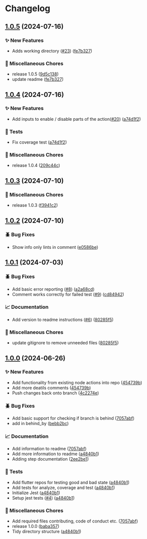 # Changelog

## [1.0.5](https://github.com/ZebraDevs/flutter-code-quality/compare/v1.0.4...v1.0.5) (2024-07-16)


### ✨ New Features

* Adds working directory ([#23](https://github.com/ZebraDevs/flutter-code-quality/issues/23)) ([fe7b327](https://github.com/ZebraDevs/flutter-code-quality/commit/fe7b327823ca6ef12102ec55fbce2e4a7bb1a238))


### 🧹 Miscellaneous Chores

* release 1.0.5 ([9d5c138](https://github.com/ZebraDevs/flutter-code-quality/commit/9d5c138155331e99472ac1874facb4c69d576b27))
* update readme ([fe7b327](https://github.com/ZebraDevs/flutter-code-quality/commit/fe7b327823ca6ef12102ec55fbce2e4a7bb1a238))

## [1.0.4](https://github.com/ZebraDevs/flutter-code-quality/compare/v1.0.3...v1.0.4) (2024-07-16)


### ✨ New Features

* Add inputs to enable / disable parts of the action([#20](https://github.com/ZebraDevs/flutter-code-quality/issues/20)) ([a74d1f2](https://github.com/ZebraDevs/flutter-code-quality/commit/a74d1f2082274824dc38bf7af22decd7a9967de3))


### 🧪 Tests

* Fix coverage test ([a74d1f2](https://github.com/ZebraDevs/flutter-code-quality/commit/a74d1f2082274824dc38bf7af22decd7a9967de3))


### 🧹 Miscellaneous Chores

* release 1.0.4 ([209c44c](https://github.com/ZebraDevs/flutter-code-quality/commit/209c44c87034893f3fbb7d6537d5e386166062ad))

## [1.0.3](https://github.com/ZebraDevs/flutter-code-quality/compare/v1.0.2...v1.0.3) (2024-07-10)


### 🧹 Miscellaneous Chores

* release 1.0.3 ([f3941c2](https://github.com/ZebraDevs/flutter-code-quality/commit/f3941c29da80549c8f95776c397b12a2f1e2f4b1))

## [1.0.2](https://github.com/ZebraDevs/flutter-code-quality/compare/v1.0.1...v1.0.2) (2024-07-10)


### 🪲 Bug Fixes

* Show info only lints in comment ([e0586be](https://github.com/ZebraDevs/flutter-code-quality/commit/e0586befd1d06ad4a7f11f1af18dcf1a7de07ffb))

## [1.0.1](https://github.com/ZebraDevs/flutter-code-quality/compare/v1.0.0...v1.0.1) (2024-07-03)


### 🪲 Bug Fixes

* Add basic error reporting ([#8](https://github.com/ZebraDevs/flutter-code-quality/issues/8)) ([a2a68cd](https://github.com/ZebraDevs/flutter-code-quality/commit/a2a68cdbc323dedf56f02152d02bcff3377501ef))
* Comment works correctly for failed test ([#9](https://github.com/ZebraDevs/flutter-code-quality/issues/9)) ([cd84942](https://github.com/ZebraDevs/flutter-code-quality/commit/cd84942b9cde14e13d12a49e3016f5b37c175705))


### 📈 Documentation

* Add version to readme instructions ([#6](https://github.com/ZebraDevs/flutter-code-quality/issues/6)) ([80285f5](https://github.com/ZebraDevs/flutter-code-quality/commit/80285f5bdccf470fdd80c095943f0254871ab0da))


### 🧹 Miscellaneous Chores

* update gitignore to remove unneeded files ([80285f5](https://github.com/ZebraDevs/flutter-code-quality/commit/80285f5bdccf470fdd80c095943f0254871ab0da))

## [1.0.0](https://github.com/ZebraDevs/flutter-code-quality/compare/v0.0.1...v1.0.0) (2024-06-26)


### ✨ New Features

* Add functionality from existing node actions into repo ([454739b](https://github.com/ZebraDevs/flutter-code-quality/commit/454739b677d0b1744534f7a73a47f927fe0b9212))
* Add more deatils comments ([454739b](https://github.com/ZebraDevs/flutter-code-quality/commit/454739b677d0b1744534f7a73a47f927fe0b9212))
* Push changes back onto branch ([4c2274e](https://github.com/ZebraDevs/flutter-code-quality/commit/4c2274eac539a17d8ef93f3d5cfd2fec2c016700))


### 🪲 Bug Fixes

* Add basic support for checking if branch is behind ([7057abf](https://github.com/ZebraDevs/flutter-code-quality/commit/7057abf4f1093d4ebafeab0c436b179492b2db26))
* add in behind_by ([bebb2bc](https://github.com/ZebraDevs/flutter-code-quality/commit/bebb2bcd7c1238cc718c654e9ad263f6d42aec0f))


### 📈 Documentation

* Add information to readme ([7057abf](https://github.com/ZebraDevs/flutter-code-quality/commit/7057abf4f1093d4ebafeab0c436b179492b2db26))
* Add more information to readme ([a4840b1](https://github.com/ZebraDevs/flutter-code-quality/commit/a4840b1c2fff861349877b95f2ace7f0a2f0bdef))
* Adding step documentation ([2ee2be1](https://github.com/ZebraDevs/flutter-code-quality/commit/2ee2be1544bf864f860f85398e12825aa4db7328))


### 🧪 Tests

* Add flutter repos for testing good and bad state ([a4840b1](https://github.com/ZebraDevs/flutter-code-quality/commit/a4840b1c2fff861349877b95f2ace7f0a2f0bdef))
* Add tests for analyze, coverage and test ([a4840b1](https://github.com/ZebraDevs/flutter-code-quality/commit/a4840b1c2fff861349877b95f2ace7f0a2f0bdef))
* Initialize Jest ([a4840b1](https://github.com/ZebraDevs/flutter-code-quality/commit/a4840b1c2fff861349877b95f2ace7f0a2f0bdef))
* Setup jest tests ([#4](https://github.com/ZebraDevs/flutter-code-quality/issues/4)) ([a4840b1](https://github.com/ZebraDevs/flutter-code-quality/commit/a4840b1c2fff861349877b95f2ace7f0a2f0bdef))


### 🧹 Miscellaneous Chores

* Add required files contributing, code of conduct etc. ([7057abf](https://github.com/ZebraDevs/flutter-code-quality/commit/7057abf4f1093d4ebafeab0c436b179492b2db26))
* release 1.0.0 ([baba357](https://github.com/ZebraDevs/flutter-code-quality/commit/baba3575b342dfe32c3cc98d1b78577f1aba3b52))
* Tidy directory structure ([a4840b1](https://github.com/ZebraDevs/flutter-code-quality/commit/a4840b1c2fff861349877b95f2ace7f0a2f0bdef))
